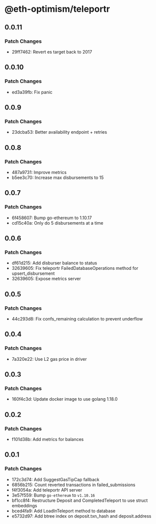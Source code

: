 # @eth-optimism/teleportr

## 0.0.11

### Patch Changes

- 29ff7462: Revert es target back to 2017

## 0.0.10

### Patch Changes

- ed3a39fb: Fix panic

## 0.0.9

### Patch Changes

- 23dcba53: Better availability endpoint + retries

## 0.0.8

### Patch Changes

- 487a9731: Improve metrics
- b5ee3c70: Increase max disbursements to 15

## 0.0.7

### Patch Changes

- 6f458607: Bump go-ethereum to 1.10.17
- cd15c40a: Only do 5 disbursements at a time

## 0.0.6

### Patch Changes

- df61d215: Add disburser balance to status
- 32639605: Fix teleportr FailedDatabaseOperations method for upsert_disbursement
- 32639605: Expose metrics server

## 0.0.5

### Patch Changes

- 44c293d8: Fix confs_remaining calculation to prevent underflow

## 0.0.4

### Patch Changes

- 7a320e22: Use L2 gas price in driver

## 0.0.3

### Patch Changes

- 160f4c3d: Update docker image to use golang 1.18.0

## 0.0.2

### Patch Changes

- f101d38b: Add metrics for balances

## 0.0.1

### Patch Changes

- 172c3d74: Add SuggestGasTipCap fallback
- 6856b215: Count reverted transactions in failed_submissions
- f4f3054a: Add teleportr API server
- 3e57f559: Bump `go-ethereum` to `v1.10.16`
- bf1cc8f4: Restructure Deposit and CompletedTeleport to use struct embeddings
- bced4fa9: Add LoadInTeleport method to database
- e5732d97: Add btree index on deposit.txn_hash and deposit.address
